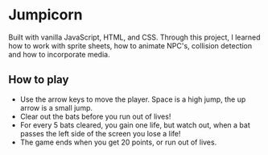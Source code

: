 # Jumpicorn

Built with vanilla JavaScript, HTML, and CSS. Through this project, I learned how to work with sprite sheets, how to animate NPC's, collision detection and how to incorporate media. 

## How to play 

* Use the arrow keys to move the player. Space is a high jump, the up arrow is a small jump.
* Clear out the bats before you run out of lives!
* For every 5 bats cleared, you gain one life, but watch out, when a bat passes the left side of the screen you lose a life!
* The game ends when you get 20 points, or run out of lives.
